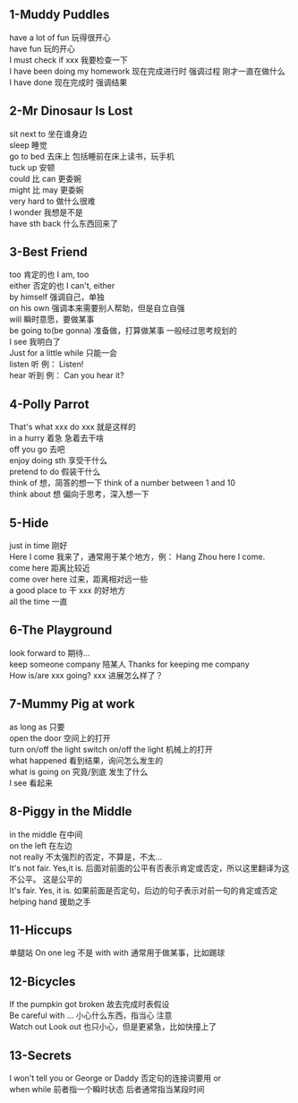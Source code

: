 ## 1-Muddy Puddles

have a lot of fun 玩得很开心\
have fun  玩的开心\
I must check if xxx 我要检查一下\
I have been doing my homework 现在完成进行时 强调过程 刚才一直在做什么\
I have done 现在完成时 强调结果

## 2-Mr Dinosaur Is Lost

sit next to 坐在谁身边\
sleep 睡觉\
go to bed 去床上 包括睡前在床上读书，玩手机\
tuck up 安顿\
could 比 can 更委婉\
might 比 may 更委婉\
very hard to 做什么很难\
I wonder 我想是不是\
have sth back 什么东西回来了

## 3-Best Friend

too 肯定的也 I am, too\
either 否定的也 I can't, either\
by himself 强调自己，单独\
on his own 强调本来需要别人帮助，但是自立自强\
will 瞬时意愿，要做某事\
be going to(be gonna) 准备做，打算做某事 一般经过思考规划的\
I see 我明白了\
Just for a little while 只能一会\
listen 听 例： Listen!\
hear 听到 例： Can you hear it?

## 4-Polly Parrot

That's what xxx do xxx 就是这样的\
in a hurry 着急 急着去干啥\
off you go 去吧\
enjoy doing sth 享受干什么\
pretend to do 假装干什么\
think of 想，简答的想一下 think of a number between 1 and 10\
think about 想 偏向于思考，深入想一下

## 5-Hide
just in time 刚好\
Here I come 我来了，通常用于某个地方，例： Hang Zhou here I come.\
come here 距离比较近\
come over here 过来，距离相对远一些\
a good place to 干 xxx 的好地方\
all the time 一直

## 6-The Playground

look forward to 期待...\
keep someone company 陪某人 Thanks for keeping me company\
How is/are xxx going? xxx 进展怎么样了？

## 7-Mummy Pig at work

as long as 只要\
open the door 空间上的打开\
turn on/off the light switch on/off the light 机械上的打开\
what happened 看到结果，询问怎么发生的\
what is going on 究竟/到底 发生了什么\
I see 看起来

## 8-Piggy in the Middle

in the middle 在中间\
on the left 在左边\
not really 不太强烈的否定，不算是，不太...\
It's not fair. Yes,it is. 后面对前面的公平有否表示肯定或否定，所以这里翻译为这不公平。 这是公平的\
It's fair. Yes, it is. 如果前面是否定句，后边的句子表示对前一句的肯定或否定\
helping hand 援助之手

## 11-Hiccups

单腿站 On one leg 不是 with with 通常用于做某事，比如踢球

## 12-Bicycles

If the pumpkin got broken 故去完成时表假设\
Be careful with ... 小心什么东西，指当心 注意\
Watch out Look out 也只小心，但是更紧急，比如快撞上了

## 13-Secrets

I won't tell you or George or Daddy 否定句的连接词要用 or\
when while 前者指一个瞬时状态 后者通常指当某段时间